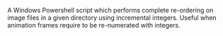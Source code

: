A Windows Powershell script which performs complete re-ordering on image files in a given directory using incremental integers. Useful when animation frames require to be re-numerated with integers.

